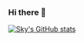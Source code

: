 ### Hi there 👋
[![Sky's GitHub stats](https://github-readme-stats.vercel.app/api?username=SkyMing1024&show_icons=true&theme=radical&bg_color=30,#b61ab9,#ef8f5c)](http://skyming.xyz/)






<!--
**SkyMing1024/SkyMing1024** is a ✨ _special_ ✨ repository because its `README.md` (this file) appears on your GitHub profile.

Here are some ideas to get you started:

- 🔭 I’m currently working on ...
- 🌱 I’m currently learning ...
- 👯 I’m looking to collaborate on ...
- 🤔 I’m looking for help with ...
- 💬 Ask me about ...
- 📫 How to reach me: ...
- 😄 Pronouns: ...
- ⚡ Fun fact: ...
-->

